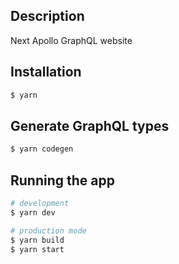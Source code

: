## Description

Next Apollo GraphQL website

## Installation

```bash
$ yarn
```

## Generate GraphQL types

```bash
$ yarn codegen
```

## Running the app

```bash
# development
$ yarn dev

# production mode
$ yarn build
$ yarn start
```
